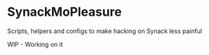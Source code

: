 # SynackMoPleasure
Scripts, helpers and configs to make hacking on Synack less painful

  
WIP - Working on it
